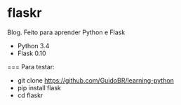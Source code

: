 flaskr
================

Blog. Feito para aprender Python e Flask

- Python 3.4
- Flask 0.10

===
Para testar:

- git clone https://github.com/GuidoBR/learning-python
- pip install flask
- cd flaskr
